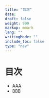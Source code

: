```yaml
---
title: "目次"
date: 
draft: false
weight: 999
markup: mmark
lang: ""
writingMode: ""
include_toc: false
type: "nav"
---
```


# 目次

- AAA
- BBB
